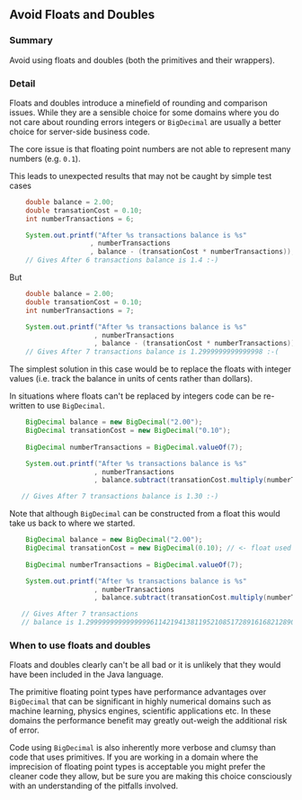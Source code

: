## Avoid Floats and Doubles

### Summary

Avoid using floats and doubles (both the primitives and their wrappers). 

### Detail

Floats and doubles introduce a minefield of rounding and comparison issues. While they are a sensible choice for some domains where you do not care about rounding errors integers or `BigDecimal` are usually a better choice for server-side business code.

The core issue is that floating point numbers are not able to represent many numbers (e.g. `0.1`).

This leads to unexpected results that may not be caught by simple test cases

```java
    double balance = 2.00;
    double transationCost = 0.10;
    int numberTransactions = 6;

    System.out.printf("After %s transactions balance is %s"
                    , numberTransactions
                    , balance - (transationCost * numberTransactions));
    // Gives After 6 transactions balance is 1.4 :-)
```

But

```java
    double balance = 2.00;
    double transationCost = 0.10;
    int numberTransactions = 7;

    System.out.printf("After %s transactions balance is %s"
                     , numberTransactions
                     , balance - (transationCost * numberTransactions));
    // Gives After 7 transactions balance is 1.2999999999999998 :-(
```

The simplest solution in this case would be to replace the floats with integer values (i.e. track the balance in units of cents rather than dollars).

In situations where floats can't be replaced by integers code can be re-written to use `BigDecimal`.

```java
    BigDecimal balance = new BigDecimal("2.00");
    BigDecimal transationCost = new BigDecimal("0.10");
    
    BigDecimal numberTransactions = BigDecimal.valueOf(7);

    System.out.printf("After %s transactions balance is %s"
                     , numberTransactions
                     , balance.subtract(transationCost.multiply(numberTransactions)));

   // Gives After 7 transactions balance is 1.30 :-)
```

Note that although `BigDecimal` can be constructed from a float this would take us back to where we started.


```java
    BigDecimal balance = new BigDecimal("2.00");
    BigDecimal transationCost = new BigDecimal(0.10); // <- float used to construct
    
    BigDecimal numberTransactions = BigDecimal.valueOf(7);

    System.out.printf("After %s transactions balance is %s"
                     , numberTransactions
                     , balance.subtract(transationCost.multiply(numberTransactions)));

   // Gives After 7 transactions 
   // balance is 1.2999999999999999611421941381195210851728916168212890625
```

### When to use floats and doubles

Floats and doubles clearly can't be all bad or it is unlikely that they would have been included in the Java language.

The primitive floating point types have performance advantages over `BigDecimal` that can be significant in highly numerical domains such as machine learning, physics engines, scientific applications etc. In these domains the performance benefit may greatly out-weigh the additional risk of error.

Code using `BigDecimal` is also inherently more verbose and clumsy than code that uses primitives. If you are working in a domain where the imprecision of floating point types is acceptable you might prefer the cleaner code they allow, but be sure you are making this choice consciously with an understanding of the pitfalls involved.





